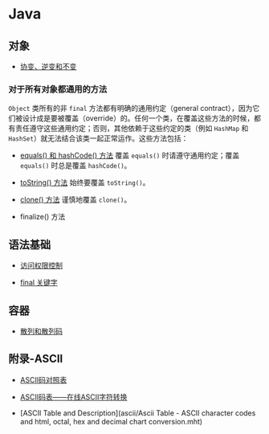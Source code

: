 # Java

## 对象

*   [协变、逆变和不变](object/covariant-contravariant-invariant.md)

### 对于所有对象都通用的方法

`Object` 类所有的非 `final` 方法都有明确的通用约定（general contract），因为它们被设计成是要被覆盖（override）的。任何一个类，在覆盖这些方法的时候，都有责任遵守这些通用约定；否则，其他依赖于这些约定的类（例如 `HashMap` 和 `HashSet`）就无法结合该类一起正常运作。这些方法包括：

*   [equals() 和 hashCode() 方法](object/common-methods-to-all-objects/equals-and-hashcode-method.md) 覆盖 `equals()` 时请遵守通用约定；覆盖 `equals()` 时总是覆盖 `hashCode()`。

*   [toString() 方法](object/common-methods-to-all-objects/tostring-method.md) 始终要覆盖 `toString()`。

*   [clone() 方法](object/common-methods-to-all-objects/clone-method.md) 谨慎地覆盖 `clone()`。

*   finalize() 方法

## 语法基础

*   [访问权限控制](grammer/access-control.md)  

*   [final 关键字](grammer/final-keyword.md)

## 容器

*   [散列和散列码](containers/hashing-and-hash-codes.md)

## 附录-ASCII

*   [ASCII码对照表](http://tool.oschina.net/commons?type=4)

*   [ASCII码表——在线ASCII字符转换](ascii/ASCII码表——在线ASCII字符转换.mht)

*   [ASCII Table and Description](ascii/Ascii Table - ASCII character codes and html, octal, hex and decimal chart conversion.mht)

